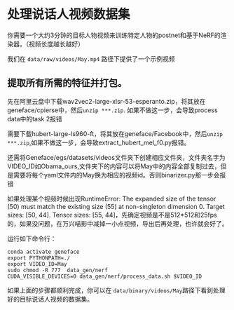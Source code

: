 # 处理说话人视频数据集

你需要一个大约3分钟的目标人物视频来训练特定人物的postnet和基于NeRF的渲染器。（视频长度越长越好）

我们在  `data/raw/videos/May.mp4` 路径下提供了一个示例视频

## 提取所有所需的特征并打包。
先在阿里云盘中下载wav2vec2-large-xlsr-53-esperanto.zip，将其放在geneface/cpierse中，然后`unzip ***.zip`. 如果不做这一步，会导致process data中的task 2报错

需要下载hubert-large-ls960-ft，将其放在geneface/Facebook中，然后`unzip ***.zip`,如果不做这一步，会导致extract_hubert_mel_f0.py报错。

还需将Geneface/egs/datasets/videos文件夹下创建相应文件夹，文件夹名字为 VIDEO_ID如Obama_ours,文件夹下的内容可以将May中的内容全部复制过去，但是需要将每个yaml文件内的May换为相应的视频id。否则binarizer.py那一步会报错

如果处理某个视频时候出现RuntimeError: The expanded size of the tensor (50) must match the existing size (55) at non-singleton dimension 0. Target sizes: [50, 44]. Tensor sizes: [55, 44]，先确定视频是不是512*512和25fps的，如果没问题，在万兴喵影中减掉一小点视频，导出后再处理，也许就会好了。

运行如下命令行：

```
conda activate geneface
export PYTHONPATH=./
export VIDEO_ID=May
sudo chmod -R 777  data_gen/nerf
CUDA_VISIBLE_DEVICES=0 data_gen/nerf/process_data.sh $VIDEO_ID
```

如果上面的步骤都顺利完成，你可以在 `data/binary/videos/May`路径下看到处理好的目标说话人视频的数据集。
